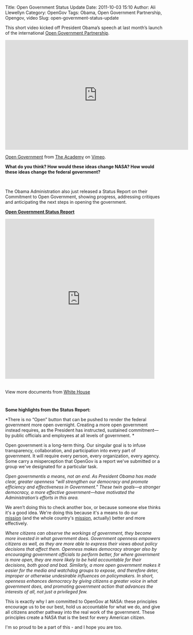Title: Open Government Status Update
Date: 2011-10-03 15:10
Author: Ali Llewellyn
Category: OpenGov
Tags: Obama, Open Government Partnership, Opengov, video
Slug: open-government-status-update

This short video kicked off President Obama’s speech at last month’s
launch of the international [Open Government Partnership][].

<iframe src="http://player.vimeo.com/video/29259763?title=0&amp;byline=0&amp;portrait=0" frameborder="0" width="585" height="350"></iframe>

[Open Government][] from [The Academy][] on [Vimeo][].

**What do you think? How would these ideas change NASA? How would these
ideas change the federal government?**

 

The Obama Administration also just released a Status Report on their
Commitment to Open Government, showing progress, addressing critiques
and anticipating the next steps in opening the government.

<div id="__ss_9286683" style="width: 477px;">

**[Open Government Status Report][]**
<iframe src="http://www.slideshare.net/slideshow/embed_code/9286683" frameborder="0" marginwidth="0" marginheight="0" scrolling="no" width="477" height="510"></iframe>
</p>
<div style="padding: 5px 0 12px;">

View more documents from [White House][]

</div>

</div>

**Some highlights from the Status Report:**

*There is no “Open” button that can be pushed to render the federal
government more open overnight. Creating a more open government instead
requires, as the President has instructed, sustained commitment—by
public officials and employees at all levels of government. *

Open government is a long-term thing. Our singular goal is to infuse
transparency, collaboration, and participation into every part of
government. It will require every person, every organization, every
agency. Some carry a misperception that OpenGov is a report we've
submitted or a group we've designated for a particular task.

*Open governmentis a means, not an end. As President Obama has made
clear, greater openness “will strengthen our democracy and promote
efficiency and effectiveness in Government.” These twin goals—a stronger
democracy, a more effective government—have motivated the
Administration’s efforts in this area.*

We aren’t doing this to check another box, or because someone else
thinks it's a good idea. We're doing this because it's a means to do our
[mission][] (and the whole country's [mission][1], actually) better and
more effectively.

*Where citizens can observe the workings of government, they become more
invested in what government does. Government openness empowers citizens
as well, as they are more able to express their views about policy
decisions that affect them. Openness makes democracy stronger also by
encouraging government officials to perform better, for where government
is more open, they are more likely to be held accountable for their
decisions, both good and bad. Similarly, a more open government makes it
easier for the media and watchdog groups to expose, and therefore deter,
improper or otherwise undesirable influences on policymakers. In short,
openness enhances democracy by giving citizens a greater voice in what
government does, and promoting government action that advances the
interests of all, not just a privileged few.*

This is exactly why I am committed to OpenGov at NASA: these principles
encourage us to be our best, hold us accountable for what we do, and
give all citizens another pathway into the real work of the government.
These principles create a NASA that is the best for every American
citizen.

I'm so proud to be a part of this - and I hope you are too.

  [Open Government Partnership]: http://www.opengovpartnership.org/
  [Open Government]: http://vimeo.com/29259763
  [The Academy]: http://vimeo.com/theacademy
  [Vimeo]: http://vimeo.com
  [Open Government Status Report]: http://www.slideshare.net/whitehouse/open-government-status-report
    "Open Government Status Report"
  [White House]: http://www.slideshare.net/whitehouse
  [mission]: http://www.nasa.gov/about/whats_next.html
  [1]: http://en.wikipedia.org/wiki/Preamble_to_the_United_States_Constitution
